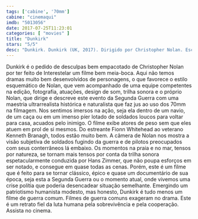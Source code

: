 ```yaml
---
tags: ['cabine', '70mm']
cabine: "cinemaqui"
imdb: "5013056"
date: 2017-07-25T11:23:01
categories: [ "movies" ]
title: "Dunkirk"
stars: "5/5"
desc: "Dunkirk. Dunkirk (UK, 2017). Dirigido por Christopher Nolan. Escrito por Christopher Nolan. Com Fionn Whitehead (Tommy), Damien Bonnard (French Soldier), Aneurin Barnard (Gibson), Lee Armstrong (Grenadier), James Bloor (Irate Soldier), Barry Keoghan (George), Mark Rylance (Mr. Dawson), Tom Glynn-Carney (Peter), Tom Hardy (Farrier), Kenneth Branagh (Commander Bolton)."
---
```

Dunkirk é o pedido de desculpas bem empacotado de Christopher Nolan por ter feito de Interestelar um filme bem meia-boca. Aqui não temos dramas muito bem desenvolvidos de personagens, o que favorece o estilo esquemático de Nolan, que vem acompanhado de uma equipe competentes na edição, fotografia, atuações, design de som, trilha sonora e o próprio Nolan, que dirige e descreve este evento da Segunda Guerra com uma maestria ultrarrealista histórica e naturalista que faz jus ao uso dos 70mm na filmagem. Nos sentimos imersos na ação, seja ela dentro de um navio, de um caça ou em um imenso píer lotado de soldados loucos para voltar para casa, acuados pelo inimigo. O filme exibe atores de peso sem que eles atuem em prol de si mesmos. Do estreante Fionn Whitehead ao veterano Kenneth Branagh, todos estão muito bem. A câmera de Nolan nos mostra a visão subjetiva de soldados fugindo da guerra e de pilotos preocupados com seus conterrâneos lá embaixo. Os momentos na praia e no mar, tensos por natureza, se tornam mais tensos por conta da trilha sonora espetacularmente conduzida por Hans Zimmer, que não poupa esforços em ser notado, e consegue em quase todas as cenas. Porém, este é um filme que é feito para se tornar clássico, épico e quase um documentário de sua época, seja esta a Segunda Guerra ou o momento atual, onde vivemos uma crise polítia que poderia desencadear situação semelhante. Emergindo um patriotismo humanista modesto, mas honesto, Dunkirk é tudo menos um filme de guerra comum. Filmes de guerra comuns exageram no drama. Este é um retrato fiel da luta humana pela sobrevivência e pela cooperação. Assista no cinema.
